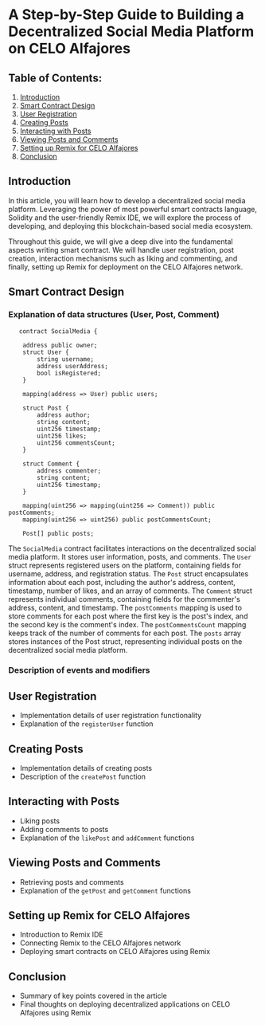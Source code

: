 # A Step-by-Step Guide to Building a Decentralized Social Media Platform on CELO Alfajores

## Table of Contents:

1. [Introduction](#introduction)
2. [Smart Contract Design](#smart-contract-design)
3. [User Registration](#user-registration)
4. [Creating Posts](#creating-posts)
5. [Interacting with Posts](#interacting-with-posts)
6. [Viewing Posts and Comments](#viewing-posts-and-comments)
7. [Setting up Remix for CELO Alfajores](#setting-up-remix-for-celo-alfajores)
8. [Conclusion](#conclusion)

## Introduction
In this article, you will learn how to develop a decentralized social media platform. Leveraging the power of most powerful smart contracts language, Solidity and the user-friendly Remix IDE, we will explore the process of developing, and deploying this blockchain-based social media ecosystem. 

Throughout this guide, we will give a deep dive into the fundamental aspects writing smart contract. We will handle user registration, post creation, interaction mechanisms such as liking and commenting, and finally, setting up Remix for deployment on the CELO Alfajores network.

## Smart Contract Design

  ### Explanation of data structures (User, Post, Comment)
          
  ```solidity
     contract SocialMedia {

      address public owner;
      struct User {
          string username;
          address userAddress;
          bool isRegistered;
      }
  
      mapping(address => User) public users;
  
      struct Post {
          address author;
          string content;
          uint256 timestamp;
          uint256 likes;
          uint256 commentsCount;
      }
  
      struct Comment {
          address commenter;
          string content;
          uint256 timestamp;
      }
  
      mapping(uint256 => mapping(uint256 => Comment)) public postComments;
      mapping(uint256 => uint256) public postCommentsCount;
  
      Post[] public posts;  
  ```
  
  The `SocialMedia` contract facilitates interactions on the decentralized social media platform. It stores user information, posts, and comments.
  The `User` struct represents registered users on the platform, containing fields for username, address, and registration status.
  The `Post` struct encapsulates information about each post, including the author's address, content, timestamp, number of likes, and an array of comments.
  The `Comment` struct represents individual comments, containing fields for the commenter's address, content, and timestamp.
  The `postComments` mapping is used to store comments for each post where the first key is the post's index, and the second key is the comment's index.
  The `postCommentsCount` mapping keeps track of the number of comments for each post.
  The `posts` array stores instances of the Post struct, representing individual posts on the decentralized social media platform.
  
### Description of events and modifiers

## User Registration
   - Implementation details of user registration functionality
   - Explanation of the `registerUser` function

## Creating Posts
   - Implementation details of creating posts
   - Description of the `createPost` function

## Interacting with Posts
   - Liking posts
   - Adding comments to posts
   - Explanation of the `likePost` and `addComment` functions

## Viewing Posts and Comments
   - Retrieving posts and comments
   - Explanation of the `getPost` and `getComment` functions

## Setting up Remix for CELO Alfajores
   - Introduction to Remix IDE
   - Connecting Remix to the CELO Alfajores network
   - Deploying smart contracts on CELO Alfajores using Remix

## Conclusion
   - Summary of key points covered in the article
   - Final thoughts on deploying decentralized applications on CELO Alfajores using Remix
